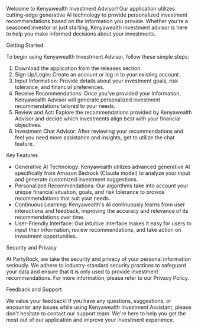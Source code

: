 Welcome to Kenyawealth Investment Advisor! Our application utilizes cutting-edge generative AI technology to provide personalized investment recommendations based on the information you provide. Whether you're a seasoned investor or just starting, Kenyawealth investment advisor is here to help you make informed decisions about your investments.

Getting Started

To begin using Kenyawealth Investment Advisor, follow these simple steps:

1. Download the application from the releases section.
2. Sign Up/Login: Create an account or log in to your existing account.
3. Input Information: Provide details about your investment goals,    risk tolerance, and financial preferences.
4. Receive Recommendations: Once you've provided your information, Kenyawealth Advisor will generate personalized investment recommendations tailored to your needs.
5. Review and Act: Explore the recommendations provided by Kenyawealth Advisor and decide which investments align best with your financial objectives.
6. Investment Chat Advisor: After reviewing your recommendations and feel you need more assistance and insights, get to utilize the chat feature.

Key Features

- Generative AI Technology: Kenyawealth utilizes advanced generative AI specifically from Amazon Bedrock (Claude model) to analyze your input and generate customized investment suggestions.
- Personalized Recommendations: Our algorithms take into account your unique financial situation, goals, and risk tolerance to provide recommendations that suit your needs.
- Continuous Learning: Kenyawealth's AI continuously learns from user interactions and feedback, improving the accuracy and relevance of its recommendations over time.
- User-Friendly Interface: Our intuitive interface makes it easy for users to input their information, review recommendations, and take action on investment opportunities.

Security and Privacy

At PartyRock, we take the security and privacy of your personal information seriously. We adhere to industry-standard security practices to safeguard your data and ensure that it is only used to provide investment recommendations. For more information, please refer to our Privacy Policy.

Feedback and Support

We value your feedback! If you have any questions, suggestions, or encounter any issues while using Kenyawealth Investment Assistant, please don't hesitate to contact our support team. We're here to help you get the most out of our application and improve your investment experience.
